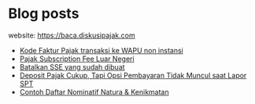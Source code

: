 # Blog posts

website: https://baca.diskusipajak.com

<!-- BLOG-POST-LIST:START -->
- [Kode Faktur Pajak transaksi ke WAPU non instansi](https://baca.diskusipajak.com/kode-faktur-pajak-transaksi-ke-wapu-non-instansi/)
- [Pajak Subscription Fee Luar Negeri](https://baca.diskusipajak.com/pajak-subscription-fee-luar-negeri/)
- [Batalkan SSE yang sudah dibuat](https://baca.diskusipajak.com/batalkan-sse-yang-sudah-dibuat/)
- [Deposit Pajak Cukup, Tapi Opsi Pembayaran Tidak Muncul saat Lapor SPT](https://baca.diskusipajak.com/deposit-pajak-cukup-tapi-opsi-pembayaran-tidak-muncul-saat-lapor-spt/)
- [Contoh Daftar Nominatif Natura &amp; Kenikmatan](https://baca.diskusipajak.com/contoh-daftar-nominatif-natura-kenikmatan/)
<!-- BLOG-POST-LIST:END -->

<!--
**kelaspajak/kelaspajak** is a ✨ _special_ ✨ repository because its `README.md` (this file) appears on your GitHub profile.

Here are some ideas to get you started:

- 🔭 I’m currently working on ...
- 🌱 I’m currently learning ...
- 👯 I’m looking to collaborate on ...
- 🤔 I’m looking for help with ...
- 💬 Ask me about ...
- 📫 How to reach me: ...
- 😄 Pronouns: ...
- ⚡ Fun fact: ...
-->

